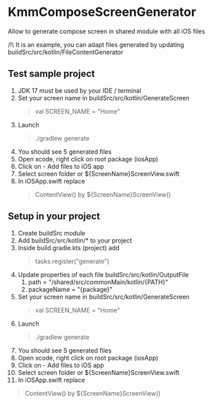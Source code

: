 # KmmComposeScreenGenerator

Allow to generate compose screen in shared module with all iOS files

/!\ It is an example, you can adapt files generated by updating
buildSrc/src/kotlin/FileContentGenerator

## Test sample project

1. JDK 17 must be used by your IDE / terminal
2. Set your screen name in buildSrc/src/kotlin/GenerateScreen
   > val SCREEN_NAME = "Home"
3. Launch
   > ./gradlew generate
4. You should see 5 generated files
5. Open xcode, right click on root package (iosApp)
6. Click on - Add files to iOS app
7. Select screen folder or ${ScreenName}ScreenView.swift
8. In iOSApp.swift replace
   > ContentView() by ${ScreenName}ScreenView()

## Setup in your project

1. Create buildSrc module
2. Add buildSrc/src/kotlin/* to your project
3. Inside build.gradle.kts (project) add
   > tasks.register<GenerateScreen>("generate")
4. Update properties of each file buildSrc/src/kotlin/OutputFile
    1. path = "/shared/src/commonMain/kotlin/{PATH}"
    2. packageName = "{package}"
5. Set your screen name in buildSrc/src/kotlin/GenerateScreen
   > val SCREEN_NAME = "Home"
6. Launch
   > ./gradlew generate
7. You should see 5 generated files
8. Open xcode, right click on root package (iosApp)
9. Click on - Add files to iOS app
10. Select screen folder or ${ScreenName}ScreenView.swift
11. In iOSApp.swift replace
   > ContentView() by ${ScreenName}ScreenView()